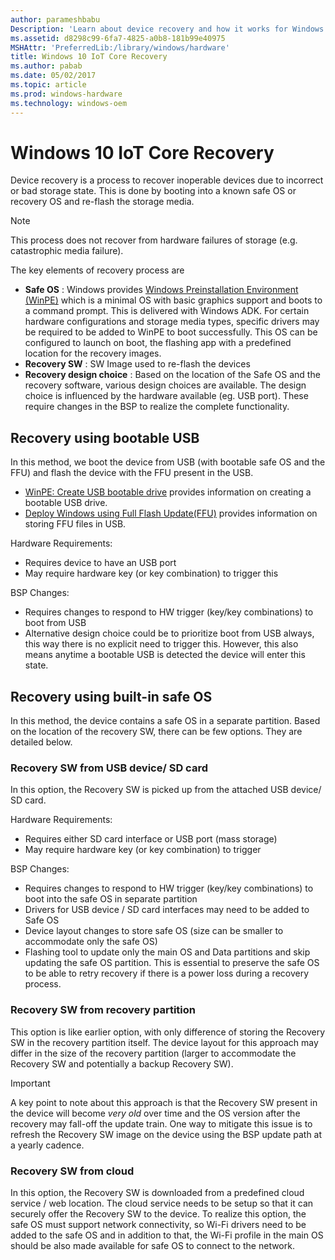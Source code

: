 ```yaml
---
author: parameshbabu
Description: 'Learn about device recovery and how it works for Windows 10 IoT Core devices..'
ms.assetid: d8298c99-6fa7-4825-a0b8-181b99e40975
MSHAttr: 'PreferredLib:/library/windows/hardware'
title: Windows 10 IoT Core Recovery
ms.author: pabab
ms.date: 05/02/2017
ms.topic: article
ms.prod: windows-hardware
ms.technology: windows-oem
---
```


# Windows 10 IoT Core Recovery

Device recovery is a process to recover inoperable devices due to incorrect or bad storage state. This is done by booting into a known safe OS or recovery OS and re-flash the storage media.

> [!NOTE]
> This process does not recover from hardware failures of storage (e.g. catastrophic media failure).

The key elements of recovery process are

* **Safe OS** : Windows provides [Windows Preinstallation Environment (WinPE)](https://docs.microsoft.com/windows-hardware/manufacture/desktop/winpe-intro) which is a minimal OS with basic graphics support and boots to a command prompt. This is delivered with Windows ADK. For certain hardware configurations and storage media types, specific drivers may be required to be added to WinPE to boot successfully. This OS can be configured to launch on boot, the flashing app with a predefined location for the recovery images.
* **Recovery SW** : SW Image used to re-flash the devices
* **Recovery design choice** : Based on the location of the Safe OS and the recovery software, various design choices are available. The design choice is influenced by the hardware available (eg. USB port). These require changes in the BSP to realize the complete functionality.

## Recovery using bootable USB

In this method, we boot the device from USB (with bootable safe OS and the FFU) and flash the device with the FFU present in the USB.

* [WinPE: Create USB bootable drive](https://docs.microsoft.com/windows-hardware/manufacture/desktop/winpe-create-usb-bootable-drive) provides information on creating a bootable USB drive.
* [Deploy Windows using Full Flash Update(FFU)](https://docs.microsoft.com/windows-hardware/manufacture/desktop/deploy-windows-using-full-flash-update--ffu) provides information on storing FFU files in USB.

Hardware Requirements:

* Requires device to have an USB port
* May require hardware key (or key combination) to trigger this

BSP Changes:

* Requires changes to respond to HW trigger (key/key combinations) to boot from USB
* Alternative design choice could be to prioritize boot from USB always, this way there is no explicit need to trigger this. However, this also means anytime a bootable USB is detected the device will enter this state.

## Recovery using built-in safe OS

In this method, the device contains a safe OS in a separate partition.
Based on the location of the recovery SW, there can be few options. They are detailed below.

### Recovery SW from USB device/ SD card

In this option, the Recovery SW is picked up from the attached USB device/ SD card.

Hardware Requirements:

* Requires either SD card interface or USB port (mass storage)
* May require hardware key (or key combination) to trigger

BSP Changes:

* Requires changes to respond to HW trigger (key/key combinations) to boot into the safe OS in separate partition
* Drivers for USB device / SD card interfaces may need to be added to Safe OS
* Device layout changes to store safe OS (size can be smaller to accommodate only the safe OS)
* Flashing tool to update only the main OS and Data partitions and skip updating the safe OS partition. This is essential to preserve the safe OS to be able to retry recovery if there is a power loss during a recovery process.

### Recovery SW from recovery partition

This option is like earlier option, with only difference of storing the Recovery SW in the recovery partition itself. The device layout for this approach may differ in the size of the recovery partition (larger to accommodate the Recovery SW and potentially a backup Recovery SW).

> [!Important] 
> A key point to note about this approach is that the Recovery SW present in the device will become *very old* over time and the OS version after the recovery may fall-off the update train. One way to mitigate this issue is to refresh the Recovery SW image on the device using the BSP update path at a yearly cadence.


### Recovery SW from cloud

In this option, the Recovery SW is downloaded from a predefined cloud service / web location. The cloud service needs to be setup so that it can securely offer the Recovery SW to the device.
To realize this option, the safe OS must support network connectivity, so Wi-Fi drivers need to be added to the safe OS and in addition to that, the Wi-Fi profile in the main OS should be also made available for safe OS to connect to the network.
